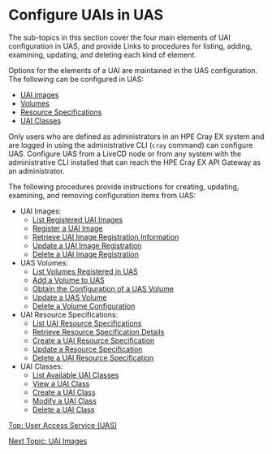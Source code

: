 # Configure UAIs in UAS

The sub-topics in this section cover the four main elements of UAI configuration in UAS, and provide Links to procedures for listing, adding, examining, updating, and deleting each kind of element.

Options for the elements of a UAI are maintained in the UAS configuration. The following can be configured in UAS:

* [UAI images](UAI_Images.md)
* [Volumes](Volumes.md)
* [Resource Specifications](Resource_Specifications.md)
* [UAI Classes](UAI_Classes.md)

Only users who are defined as administrators in an HPE Cray EX system and are logged in using the administrative CLI \(`cray` command\) can configure UAS.
Configure UAS from a LiveCD node or from any system with the administrative CLI installed that can reach the HPE Cray EX API Gateway as an administrator.

The following procedures provide instructions for creating, updating, examining, and removing configuration items from UAS:

* UAI Images:
  * [List Registered UAI Images](List_Registered_UAI_Images.md)
  * [Register a UAI Image](Register_a_UAI_Image.md)
  * [Retrieve UAI Image Registration Information](Retrieve_UAI_Image_Registration_Information.md)
  * [Update a UAI Image Registration](Update_a_UAI_Image_Registration.md)
  * [Delete a UAI Image Registration](Delete_a_UAI_Image_Registration.md)
* UAS Volumes:
  * [List Volumes Registered in UAS](List_Volumes_Registered_in_UAS.md)
  * [Add a Volume to UAS](Add_a_Volume_to_UAS.md)
  * [Obtain the Configuration of a UAS Volume](Obtain_Configuration_of_a_UAS_Volume.md)
  * [Update a UAS Volume](Update_a_UAS_Volume.md)
  * [Delete a Volume Configuration](Delete_a_Volume_Configuration.md)
* UAI Resource Specifications:
  * [List UAI Resource Specifications](List_UAI_Resource_Specifications.md)
  * [Retrieve Resource Specification Details](Retrieve_Resource_Specification_Details.md)
  * [Create a UAI Resource Specification](Create_a_UAI_Resource_Specification.md)
  * [Update a Resource Specification](Update_a_Resource_Specification.md)
  * [Delete a UAI Resource Specification](Delete_a_UAI_Resource_Specification.md)
* UAI Classes:
  * [List Available UAI Classes](List_Available_UAI_Classes.md)
  * [View a UAI Class](View_a_UAI_Class.md)
  * [Create a UAI Class](Create_a_UAI_Class.md)
  * [Modify a UAI Class](Modify_a_UAI_Class.md)
  * [Delete a UAI Class](Delete_a_UAI_Class.md)

[Top: User Access Service (UAS)](index.md)

[Next Topic: UAI Images](UAI_Images.md)
